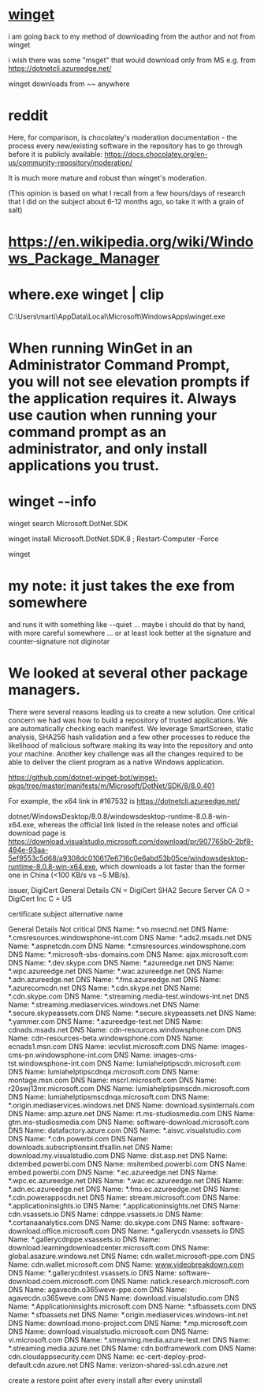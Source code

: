 # [winget](winget.f8.md)

i am going back to my method of downloading from the author and not from winget

i wish there was some "msget" that would download only from MS
e.g. from https://dotnetcli.azureedge.net/

winget downloads from ~~ anywhere

# reddit

Here, for comparison, is chocolatey's moderation documentation - the process every new/existing software in the repository has to go through before it is publicly available: https://docs.chocolatey.org/en-us/community-repository/moderation/

It is much more mature and robust than winget's moderation.

(This opinion is based on what I recall from a few hours/days of research that I did on the subject about 6-12 months ago, so take it with a grain of salt)


# https://en.wikipedia.org/wiki/Windows_Package_Manager

#  where.exe  winget | clip
C:\Users\marti\AppData\Local\Microsoft\WindowsApps\winget.exe

# When running WinGet in an Administrator Command Prompt, you will not see elevation prompts if the application requires it. Always use caution when running your command prompt as an administrator, and only install applications you trust.

# winget --info

winget search Microsoft.DotNet.SDK

winget install Microsoft.DotNet.SDK.8
	;   Restart-Computer  -Force




winget 
# my note: it just takes the exe from somewhere
and runs it with 
something like --quiet
... maybe i should do that by hand, with more careful somewhere
... or at least look better at the signature and counter-signature   not diginotar



# We looked at several other package managers.
 There were several reasons leading us to create a new solution. One critical concern we had was how to build a repository of trusted applications. We are automatically checking each manifest. We leverage SmartScreen, static analysis, SHA256 hash validation and a few other processes to reduce the likelihood of malicious software making its way into the repository and onto your machine. Another key challenge was all the changes required to be able to deliver the client program as a native Windows application.



https://github.com/dotnet-winget-bot/winget-pkgs/tree/master/manifests/m/Microsoft/DotNet/SDK/8/8.0.401



For example, the x64 link in #167532 is 
https://dotnetcli.azureedge.net/

dotnet/WindowsDesktop/8.0.8/windowsdesktop-runtime-8.0.8-win-x64.exe, whereas the official link listed in the release notes and official download page is https://download.visualstudio.microsoft.com/download/pr/907765b0-2bf8-494e-93aa-5ef9553c5d68/a9308dc010617e6716c0e6abd53b05ce/windowsdesktop-runtime-8.0.8-win-x64.exe, which downloads a lot faster than the former one in China (<100 KB/s vs ~5 MB/s).






issuer‚ DigiCert 
General
Details
CN = DigiCert SHA2 Secure Server CA
O = DigiCert Inc
C = US


certificate subject alternative name

General
Details
Not critical
DNS Name: *.vo.msecnd.net
DNS Name: *.cmsresources.windowsphone-int.com
DNS Name: *.ads2.msads.net
DNS Name: *.aspnetcdn.com
DNS Name: *.cmsresources.windowsphone.com
DNS Name: *.microsoft-sbs-domains.com
DNS Name: ajax.microsoft.com
DNS Name: *.dev.skype.com
DNS Name: *.azureedge.net
DNS Name: *.wpc.azureedge.net
DNS Name: *.wac.azureedge.net
DNS Name: *.adn.azureedge.net
DNS Name: *.fms.azureedge.net
DNS Name: *.azurecomcdn.net
DNS Name: *.cdn.skype.net
DNS Name: *.cdn.skype.com
DNS Name: *.streaming.media-test.windows-int.net
DNS Name: *.streaming.mediaservices.windows.net
DNS Name: *.secure.skypeassets.com
DNS Name: *.secure.skypeassets.net
DNS Name: *.yammer.com
DNS Name: *.azureedge-test.net
DNS Name: cdnads.msads.net
DNS Name: cdn-resources.windowsphone.com
DNS Name: cdn-resources-beta.windowsphone.com
DNS Name: ecnads1.msn.com
DNS Name: iecvlist.microsoft.com
DNS Name: images-cms-pn.windowsphone-int.com
DNS Name: images-cms-tst.windowsphone-int.com
DNS Name: lumiahelptipscdn.microsoft.com
DNS Name: lumiahelptipscdnqa.microsoft.com
DNS Name: montage.msn.com
DNS Name: mscrl.microsoft.com
DNS Name: r20swj13mr.microsoft.com
DNS Name: lumiahelptipsmscdn.microsoft.com
DNS Name: lumiahelptipsmscdnqa.microsoft.com
DNS Name: *.origin.mediaservices.windows.net
DNS Name: download.sysinternals.com
DNS Name: amp.azure.net
DNS Name: rt.ms-studiosmedia.com
DNS Name: gtm.ms-studiosmedia.com
DNS Name: software-download.microsoft.com
DNS Name: datafactory.azure.com
DNS Name: *.aisvc.visualstudio.com
DNS Name: *.cdn.powerbi.com
DNS Name: downloads.subscriptionsint.tfsallin.net
DNS Name: download.my.visualstudio.com
DNS Name: dist.asp.net
DNS Name: dxtembed.powerbi.com
DNS Name: msitembed.powerbi.com
DNS Name: embed.powerbi.com
DNS Name: *.ec.azureedge.net
DNS Name: *.wpc.ec.azureedge.net
DNS Name: *.wac.ec.azureedge.net
DNS Name: *.adn.ec.azureedge.net
DNS Name: *.fms.ec.azureedge.net
DNS Name: *.cdn.powerappscdn.net
DNS Name: stream.microsoft.com
DNS Name: *.applicationinsights.io
DNS Name: *.applicationinsights.net
DNS Name: cdn.vsassets.io
DNS Name: cdnppe.vsassets.io
DNS Name: *.cortanaanalytics.com
DNS Name: do.skype.com
DNS Name: software-download.office.microsoft.com
DNS Name: *.gallerycdn.vsassets.io
DNS Name: *.gallerycdnppe.vsassets.io
DNS Name: download.learningdownloadcenter.microsoft.com
DNS Name: global.asazure.windows.net
DNS Name: cdn.wallet.microsoft-ppe.com
DNS Name: cdn.wallet.microsoft.com
DNS Name: www.videobreakdown.com
DNS Name: *.gallerycdntest.vsassets.io
DNS Name: software-download.coem.microsoft.com
DNS Name: natick.research.microsoft.com
DNS Name: agavecdn.o365weve-ppe.com
DNS Name: agavecdn.o365weve.com
DNS Name: download.visualstudio.com
DNS Name: *.Applicationinsights.microsoft.com
DNS Name: *.sfbassets.com
DNS Name: *.sfbassets.net
DNS Name: *.origin.mediaservices.windows-int.net
DNS Name: download.mono-project.com
DNS Name: *.mp.microsoft.com
DNS Name: download.visualstudio.microsoft.com
DNS Name: vi.microsoft.com
DNS Name: *.streaming.media.azure-test.net
DNS Name: *.streaming.media.azure.net
DNS Name: cdn.botframework.com
DNS Name: cdn.cloudappsecurity.com
DNS Name: ec-cert-deploy-prod-default.cdn.azure.net
DNS Name: verizon-shared-ssl.cdn.azure.net







create a restore point
after every install
after every uninstall

